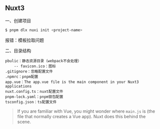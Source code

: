 ## Nuxt3

一、创建项目

```sh
$ pnpm dlx nuxi init <project-name>
```

报错：模板拉取问题

二、目录结构

```
pbulic：静态资源目录（webpack不会处理）
	-- favicon.ico：图标
.gitignore：忽略配置文件
.npmrc：pnpm配置
app.vue：The app.vue file is the main component in your Nuxt3 applications
nuxt.config.ts：nuxt配置文件
pnpm-lock.yaml：pnpm锁包配置
tsconfig.json：ts配置文件
```

> If you are familiar with Vue, you might wonder where `main.js` is (the file that normally creates a Vue app). Nuxt does this behind the scene.